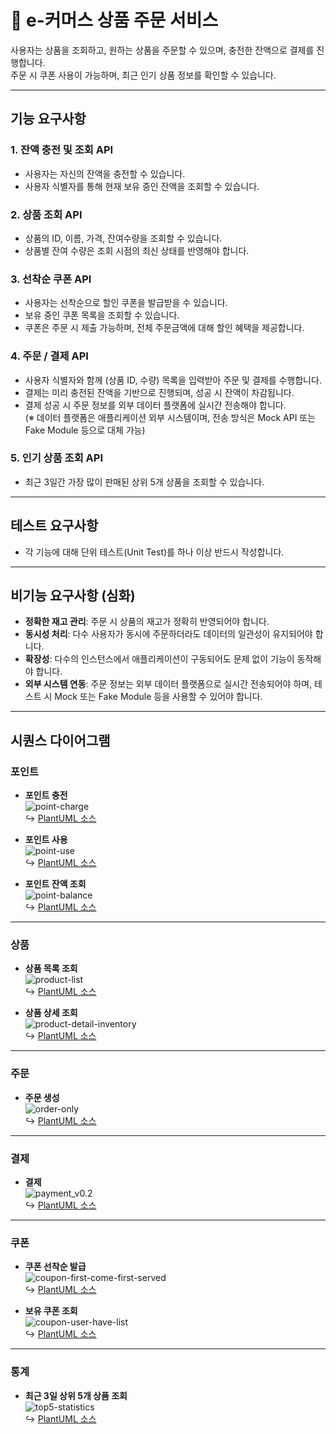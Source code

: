 # 🛒 e-커머스 상품 주문 서비스

사용자는 상품을 조회하고, 원하는 상품을 주문할 수 있으며, 충전한 잔액으로 결제를 진행합니다.  
주문 시 쿠폰 사용이 가능하며, 최근 인기 상품 정보를 확인할 수 있습니다.

---

## 기능 요구사항

### 1. 잔액 충전 및 조회 API
- 사용자는 자신의 잔액을 충전할 수 있습니다.
- 사용자 식별자를 통해 현재 보유 중인 잔액을 조회할 수 있습니다.

### 2. 상품 조회 API
- 상품의 ID, 이름, 가격, 잔여수량을 조회할 수 있습니다.
- 상품별 잔여 수량은 조회 시점의 최신 상태를 반영해야 합니다.

### 3. 선착순 쿠폰 API
- 사용자는 선착순으로 할인 쿠폰을 발급받을 수 있습니다.
- 보유 중인 쿠폰 목록을 조회할 수 있습니다.
- 쿠폰은 주문 시 제출 가능하며, 전체 주문금액에 대해 할인 혜택을 제공합니다.

### 4. 주문 / 결제 API
- 사용자 식별자와 함께 (상품 ID, 수량) 목록을 입력받아 주문 및 결제를 수행합니다.
- 결제는 미리 충전된 잔액을 기반으로 진행되며, 성공 시 잔액이 차감됩니다.
- 결제 성공 시 주문 정보를 외부 데이터 플랫폼에 실시간 전송해야 합니다.  
  (※ 데이터 플랫폼은 애플리케이션 외부 시스템이며, 전송 방식은 Mock API 또는 Fake Module 등으로 대체 가능)

### 5. 인기 상품 조회 API
- 최근 3일간 가장 많이 판매된 상위 5개 상품을 조회할 수 있습니다.

---

## 테스트 요구사항

- 각 기능에 대해 단위 테스트(Unit Test)를 하나 이상 반드시 작성합니다.

---

## 비기능 요구사항 (심화)

- **정확한 재고 관리**: 주문 시 상품의 재고가 정확히 반영되어야 합니다.
- **동시성 처리**: 다수 사용자가 동시에 주문하더라도 데이터의 일관성이 유지되어야 합니다.
- **확장성**: 다수의 인스턴스에서 애플리케이션이 구동되어도 문제 없이 기능이 동작해야 합니다.
- **외부 시스템 연동**: 주문 정보는 외부 데이터 플랫폼으로 실시간 전송되어야 하며, 테스트 시 Mock 또는 Fake Module 등을 사용할 수 있어야 합니다.

---

## 시퀀스 다이어그램

### 포인트

- **포인트 충전**  
  ![point-charge](./docs/diagrams/sequenceDiagram/point-charge.png)  
  ↪︎ [PlantUML 소스](./docs/diagrams/sequenceDiagram/point-charge.txt)

- **포인트 사용**  
  ![point-use](./docs/diagrams/sequenceDiagram/point-use.png)  
  ↪︎ [PlantUML 소스](./docs/diagrams/sequenceDiagram/point-use.txt)

- **포인트 잔액 조회**  
  ![point-balance](./docs/diagrams/sequenceDiagram/point-balance.png)  
  ↪︎ [PlantUML 소스](./docs/diagrams/sequenceDiagram/point-balance.txt)

---

### 상품

- **상품 목록 조회**  
  ![product-list](./docs/diagrams/sequenceDiagram/product-list.png)  
  ↪︎ [PlantUML 소스](./docs/diagrams/sequenceDiagram/product-list.txt)

- **상품 상세 조회**  
  ![product-detail-inventory](./docs/diagrams/sequenceDiagram/product-detail-inventory.png)  
  ↪︎ [PlantUML 소스](./docs/diagrams/sequenceDiagram/product-detail-inventory.txt)

---

### 주문

- **주문 생성**  
  ![order-only](./docs/diagrams/sequenceDiagram/order-only.png)  
  ↪︎ [PlantUML 소스](./docs/diagrams/sequenceDiagram/order-only.txt)

---

### 결제

- **결제**  
  ![payment_v0.2](./docs/diagrams/sequenceDiagram/payment_v.0.2.png)  
  ↪︎ [PlantUML 소스](./docs/diagrams/sequenceDiagram/payment_v.0.2.txt)

---

### 쿠폰

- **쿠폰 선착순 발급**  
  ![coupon-first-come-first-served](./docs/diagrams/sequenceDiagram/coupon-first-come-first-served.png)  
  ↪︎ [PlantUML 소스](./docs/diagrams/sequenceDiagram/coupon-first-come-first-served.txt)

- **보유 쿠폰 조회**  
  ![coupon-user-have-list](./docs/diagrams/sequenceDiagram/coupon-user-have-list.png)  
  ↪︎ [PlantUML 소스](./docs/diagrams/sequenceDiagram/coupon-user-have-list.txt)

---

### 통계

- **최근 3일 상위 5개 상품 조회**  
  ![top5-statistics](./docs/diagrams/sequenceDiagram/top5-statistics.png)  
  ↪︎ [PlantUML 소스](./docs/diagrams/sequenceDiagram/top5-statistics.txt)
